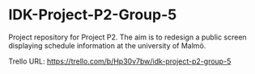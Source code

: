 # IDK-Project-P2-Group-5
Project repository for Project P2. The aim is to redesign a public screen displaying schedule information at the university of Malmö.

Trello URL: https://trello.com/b/Hp30v7bw/idk-project-p2-group-5
